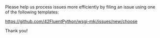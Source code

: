 Please help us process issues more efficiently by filing an issue using one of the following templates:

https://github.com/42FluentPython/wsgi-mki/issues/new/choose

Thank you!
